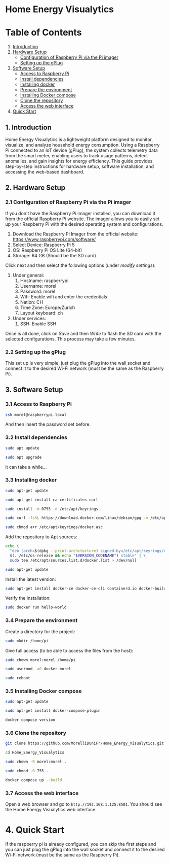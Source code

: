 # Home Energy Visualytics

# Table of Contents
1. [Introduction](#introduction)
2. [Hardware Setup](#hardware-setup)
   - [Configuration of Raspberry Pi via the Pi imager](#configuration-of-raspberry-pi-via-the-pi-imager)
   - [Setting up the gPlug](#setting-up-the-gplug)
3. [Software Setup](#software-setup)
   - [Access to Raspberry Pi](#access-to-raspberry-pi)
   - [Install dependencies](#install-dependencies)
   - [Installing docker](#installing-docker)
   - [Prepare the environment](#prepare-the-environment)
   - [Installing Docker compose](#installing-docker-compose)
   - [Clone the repository](#clone-the-repository)
   - [Access the web interface](#access-the-web-interface)
4. [Quick Start](#quick-start)

## 1. Introduction
Home Energy Visualytics is a lightweight platform designed to monitor, visualize, and analyze household energy consumption. Using a Raspberry Pi connected to an IoT device (gPlug), the system collects telemetry data from the smart meter, enabling users to track usage patterns, detect anomalies, and gain insights for energy efficiency.
This guide provides step-by-step instructions for hardware setup, software installation, and accessing the web-based dashboard.

## 2. Hardware Setup
### 2.1 Configuration of Raspberry Pi via the Pi imager
If you don't have the Raspberry Pi Imager installed, you can download it from the official Raspberry Pi website. The imager allows you to easily set up your Raspberry Pi with the desired operating system and configurations.
1. Download the Raspberry Pi Imager from the official website: https://www.raspberrypi.com/software/
1. Select Device: Raspberry Pi 5
1. OS: Raspberry Pi OS Lite (64-bit)
1. Storage: 64 GB (Should be the SD card)

Click next and then select the following options (under _modify settings_):
1. Under general: 
	1. Hostname: raspberrypi
    1. Username: morel
    1. Password: morel
    1. Wifi: Enable wifi and enter the credentials
    1. Nation: CH
    1. Time Zone: Europe/Zurich
	1. Layout keyboard: ch
1. Under services:
   1. SSH: Enable SSH

Once is all done, click on _Save_ and then _Write_ to flash the SD card with the selected configurations. This process may take a few minutes.

### 2.2 Setting up the gPlug
This set up is very simple, just plug the gPlug into the wall socket and connect it to the desired Wi-Fi network (must be the same as the Raspberry Pi).

## 3. Software Setup
### 3.1 Access to Raspberry Pi
```bash
ssh morel@raspberrypi.local
```
And then insert the password set before.

### 3.2 Install dependencies
```bash
sudo apt update
```
```bash
sudo apt upgrade
```

it can take a while...

### 3.3 Installing docker
```bash
sudo apt-get update
```
```bash
sudo apt-get install ca-certificates curl
```
```bash
sudo install -m 0755 -d /etc/apt/keyrings
```
```bash
sudo curl -fsSL https://download.docker.com/linux/debian/gpg -o /etc/apt/keyrings/docker.asc
```
```bash
sudo chmod a+r /etc/apt/keyrings/docker.asc
```
Add the repository to Apt sources:
```bash
echo \
  "deb [arch=$(dpkg --print-architecture) signed-by=/etc/apt/keyrings/docker.asc] https://download.docker.com/linux/debian \
  $(. /etc/os-release && echo "$VERSION_CODENAME") stable" | \
  sudo tee /etc/apt/sources.list.d/docker.list > /dev/null
```
```bash
sudo apt-get update
```
Install the latest version:
```bash
sudo apt-get install docker-ce docker-ce-cli containerd.io docker-buildx-plugin docker-compose-plugin
```
Verify the installation:
```bash
sudo docker run hello-world
```

### 3.4 Prepare the environment
Create a directory for the project:
```bash
sudo mkdir /home/pi
```

Give full access (to be able to access the files from the host):
```bash
sudo chown morel:morel /home/pi
```
```bash
sudo usermod -aG docker morel
```
```bash
sudo reboot
```

### 3.5 Installing Docker compose
```bash
sudo apt-get update
```
```bash
sudo apt-get install docker-compose-plugin
```
```bash
docker compose version
```

### 3.6 Clone the repository
```bash
git clone https://github.com/MorelliDUniFr/Home_Energy_Visualytics.git
```
```bash 
cd Home_Energy_Visualytics
```
```bash
sudo chown -R morel:morel .
```
```bash
sudo chmod -R 755 .
```
```bash
docker compose up --build
```

### 3.7 Access the web interface
Open a web browser and go to `http://192.168.1.125:8501`.
You should see the Home Energy Visualytics web interface.

# 4. Quick Start
If the raspberry pi is already configured, you can skip the first steps and you can just plug the gPlug into the wall socket and connect it to the desired Wi-Fi network (must be the same as the Raspberry Pi).
